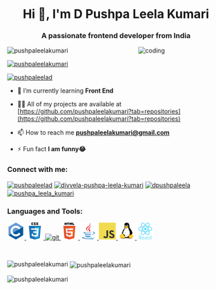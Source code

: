 <h1 align="center">Hi 👋, I'm D Pushpa Leela Kumari</h1>
<h3 align="center">A passionate frontend developer from India</h3>

<img src="https://i.pinimg.com/originals/e7/26/c7/e726c74ac081eed50feee1433d12c998.gif" alt="coding" align="right" width="200">

<p align="left"> <img src="https://komarev.com/ghpvc/?username=pushpaleelakumari&label=Profile%20views&color=0e75b6&style=flat" alt="pushpaleelakumari" /> </p>

<p align="left"> <a href="https://github.com/ryo-ma/github-profile-trophy"><img src="https://github-profile-trophy.vercel.app/?username=pushpaleelakumari" alt="pushpaleelakumari" /></a> </p>

<p align="left"> <a href="https://twitter.com/pushpaleelad" target="blank"><img src="https://img.shields.io/twitter/follow/pushpaleelad?logo=twitter&style=for-the-badge" alt="pushpaleelad" /></a> </p>

- 🌱 I’m currently learning **Front End**

- 👨‍💻 All of my projects are available at [https://github.com/pushpaleelakumari?tab=repositories](https://github.com/pushpaleelakumari?tab=repositories)

- 📫 How to reach me **pushpaleelakumari@gmail.com**

- ⚡ Fun fact **I am funny😂**

<h3 align="left">Connect with me:</h3>
<p align="left">
<a href="https://twitter.com/pushpaleelad" target="blank"><img align="center" src="https://raw.githubusercontent.com/rahuldkjain/github-profile-readme-generator/master/src/images/icons/Social/twitter.svg" alt="pushpaleelad" height="30" width="40" /></a>
<a href="https://linkedin.com/in/divvela-pushpa-leela-kumari" target="blank"><img align="center" src="https://raw.githubusercontent.com/rahuldkjain/github-profile-readme-generator/master/src/images/icons/Social/linked-in-alt.svg" alt="divvela-pushpa-leela-kumari" height="30" width="40" /></a>
<a href="https://instagram.com/dpushpaleela" target="blank"><img align="center" src="https://raw.githubusercontent.com/rahuldkjain/github-profile-readme-generator/master/src/images/icons/Social/instagram.svg" alt="dpushpaleela" height="30" width="40" /></a>
<a href="https://www.leetcode.com/pushpa_leela_kumari" target="blank"><img align="center" src="https://raw.githubusercontent.com/rahuldkjain/github-profile-readme-generator/master/src/images/icons/Social/leet-code.svg" alt="pushpa_leela_kumari" height="30" width="40" /></a>
</p>

<h3 align="left">Languages and Tools:</h3>
<p align="left"> <a href="https://www.cprogramming.com/" target="_blank" rel="noreferrer"> <img src="https://raw.githubusercontent.com/devicons/devicon/master/icons/c/c-original.svg" alt="c" width="40" height="40"/> </a> <a href="https://www.w3schools.com/css/" target="_blank" rel="noreferrer"> <img src="https://raw.githubusercontent.com/devicons/devicon/master/icons/css3/css3-original-wordmark.svg" alt="css3" width="40" height="40"/> </a> <a href="https://git-scm.com/" target="_blank" rel="noreferrer"> <img src="https://www.vectorlogo.zone/logos/git-scm/git-scm-icon.svg" alt="git" width="40" height="40"/> </a> <a href="https://www.w3.org/html/" target="_blank" rel="noreferrer"> <img src="https://raw.githubusercontent.com/devicons/devicon/master/icons/html5/html5-original-wordmark.svg" alt="html5" width="40" height="40"/> </a> <a href="https://www.java.com" target="_blank" rel="noreferrer"> <img src="https://raw.githubusercontent.com/devicons/devicon/master/icons/java/java-original.svg" alt="java" width="40" height="40"/> </a> <a href="https://developer.mozilla.org/en-US/docs/Web/JavaScript" target="_blank" rel="noreferrer"> <img src="https://raw.githubusercontent.com/devicons/devicon/master/icons/javascript/javascript-original.svg" alt="javascript" width="40" height="40"/> </a> <a href="https://www.linux.org/" target="_blank" rel="noreferrer"> <img src="https://raw.githubusercontent.com/devicons/devicon/master/icons/linux/linux-original.svg" alt="linux" width="40" height="40"/> </a> <a href="https://reactjs.org/" target="_blank" rel="noreferrer"> <img src="https://raw.githubusercontent.com/devicons/devicon/master/icons/react/react-original-wordmark.svg" alt="react" width="40" height="40"/> </a> </p>


<br>
<p><img align="left" src="https://github-readme-stats.vercel.app/api/top-langs?username=pushpaleelakumari&show_icons=true&locale=en&layout=compact" alt="pushpaleelakumari" /></p>

<p>&nbsp;<img align="center" src="https://github-readme-stats.vercel.app/api?username=pushpaleelakumari&show_icons=true&locale=en" alt="pushpaleelakumari" /></p>

<p><img align="center" src="https://github-readme-streak-stats.herokuapp.com/?user=pushpaleelakumari&" alt="pushpaleelakumari" /></p>
